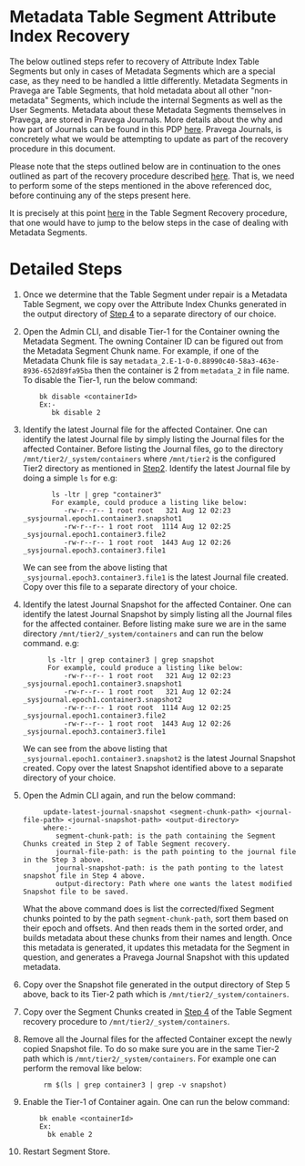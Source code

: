 <!--
Copyright Pravega Authors.

Licensed under the Apache License, Version 2.0 (the "License");
you may not use this file except in compliance with the License.
You may obtain a copy of the License at

    http://www.apache.org/licenses/LICENSE-2.0

Unless required by applicable law or agreed to in writing, software
distributed under the License is distributed on an "AS IS" BASIS,
WITHOUT WARRANTIES OR CONDITIONS OF ANY KIND, either express or implied.
See the License for the specific language governing permissions and
limitations under the License.
-->


# Metadata Table Segment Attribute Index Recovery


The below outlined steps refer to recovery of Attribute Index Table Segments but only in cases of Metadata Segments which are a special case, as they need to
be handled a little differently. Metadata Segments in Pravega are Table Segments, that hold metadata about all other "non-metadata" Segments, which
include the internal Segments as well as the User Segments. Metadata about these Metadata Segments themselves in Pravega, are stored in Pravega Journals. More details
about the why and how part of Journals can be found in this PDP [here](https://github.com/pravega/pravega/wiki/PDP-34-(Simplified-Tier-2)#why-slts-needs-system-journal).
Pravega Journals, is concretely what we would be attempting to update as part of the recovery procedure in this document.


Please note that the steps outlined below are in continuation to the ones outlined as part of the recovery procedure described [here](https://github.com/pravega/pravega/blob/master/documentation/src/docs/recovery-procedures/table-segment-recovery.md).
That is, we need to perform some of the steps mentioned in the above referenced doc, before continuing any of the steps present here.


It is precisely at this point [here](https://github.com/pravega/pravega/blob/master/documentation/src/docs/recovery-procedures/table-segment-recovery.md#important) in 
the Table Segment Recovery procedure, that one would have to jump to the below steps in the case of dealing with Metadata Segments.


# Detailed Steps
1) Once we determine that the Table Segment under repair is a Metadata Table Segment, we copy over the Attribute Index Chunks generated 
   in the output directory of [Step 4](https://github.com/pravega/pravega/blob/a5088a464275d5ea90adb09ac39027332e87a8e3/documentation/src/docs/recovery-procedures/table-segment-recovery.md?plain=1#L129) to a separate directory of our choice.


2) Open the Admin CLI, and disable Tier-1 for the Container owning the Metadata Segment. The owning Container ID can be figured out from the Metadata Segment Chunk 
   name. For example, if one of the Metadata Chunk file is say `metadata_2.E-1-O-0.88990c40-58a3-463e-8936-652d89fa95ba` then the container is 2 from `metadata_2` in file name.
   To disable the Tier-1, run the below command:
   ```
       bk disable <containerId>
       Ex:-
          bk disable 2
   ```


3) Identify the latest Journal file for the affected Container. One can identify the latest Journal file by simply listing the Journal files for the affected Container. 
   Before listing the Journal files, go to the directory `/mnt/tier2/_system/containers` where `/mnt/tier2` is the configured Tier2 directory 
   as mentioned in [Step2](https://github.com/pravega/pravega/blob/a5088a464275d5ea90adb09ac39027332e87a8e3/documentation/src/docs/recovery-procedures/table-segment-recovery.md?plain=1#L70).
   Identify the latest Journal file by doing a simple `ls` for e.g: 
   ```
          ls -ltr | grep "container3"   
          For example, could produce a listing like below:
             -rw-r--r-- 1 root root   321 Aug 12 02:23 _sysjournal.epoch1.container3.snapshot1
             -rw-r--r-- 1 root root  1114 Aug 12 02:25 _sysjournal.epoch1.container3.file2
             -rw-r--r-- 1 root root  1443 Aug 12 02:26 _sysjournal.epoch3.container3.file1

   ```
   We can see from the above listing that `_sysjournal.epoch3.container3.file1` is the latest Journal file created.
   Copy over this file to a separate directory of your choice.


4) Identify the latest Journal Snapshot for the affected Container. One can identify the latest Journal Snapshot by simply listing all the
   Journal files for the affected container. Before listing make sure we are in the same directory `/mnt/tier2/_system/containers`
   and can run the below command. e.g:
   ```
         ls -ltr | grep container3 | grep snapshot
         For example, could produce a listing like below:
             -rw-r--r-- 1 root root   321 Aug 12 02:23 _sysjournal.epoch1.container3.snapshot1
             -rw-r--r-- 1 root root   321 Aug 12 02:24 _sysjournal.epoch1.container3.snapshot2
             -rw-r--r-- 1 root root  1114 Aug 12 02:25 _sysjournal.epoch1.container3.file2
             -rw-r--r-- 1 root root  1443 Aug 12 02:26 _sysjournal.epoch3.container3.file1         

   ```
   We can see from the above listing that `_sysjournal.epoch1.container3.snapshot2` is the latest Journal Snapshot created.
   Copy over the latest Snapshot identified above to a separate directory of your choice.


5) Open the Admin CLI again, and run the below command:
   ```
        update-latest-journal-snapshot <segment-chunk-path> <journal-file-path> <journal-snapshot-path> <output-directory>
        where:-
           segment-chunk-path: is the path containing the Segment Chunks created in Step 2 of Table Segment recovery.
           journal-file-path: is the path pointing to the journal file in the Step 3 above.
           journal-snapshot-path: is the path ponting to the latest snapshot file in Step 4 above.
           output-directory: Path where one wants the latest modified Snapshot file to be saved.
   ```
    What the above command does is list the corrected/fixed Segment chunks pointed to by the path `segment-chunk-path`, sort them based on their epoch
    and offsets. And then reads them in the sorted order, and builds metadata about these chunks from their names and length. Once this metadata is 
    generated, it updates this metadata for the Segment in question, and generates a Pravega Journal Snapshot with this updated metadata.


6) Copy over the Snapshot file generated in the output directory of Step 5 above, back to its Tier-2 path which is `/mnt/tier2/_system/containers`.


7) Copy over the Segment Chunks created in [Step 4](https://github.com/pravega/pravega/blob/a5088a464275d5ea90adb09ac39027332e87a8e3/documentation/src/docs/recovery-procedures/table-segment-recovery.md?plain=1#L129) of the Table Segment recovery procedure to `/mnt/tier2/_system/containers`.


8) Remove all the Journal files for the affected Container except the newly copied Snapshot file. To do so make sure you are in the same Tier-2 path
   which is `/mnt/tier2/_system/containers`.
   For example one can perform the removal like below:
   ```
        rm $(ls | grep container3 | grep -v snapshot)

   ```

   
8) Enable the Tier-1 of Container again. One can run the below command:
   ```
       bk enable <containerId>
       Ex:
         bk enable 2
   ```

   
9) Restart Segment Store.
